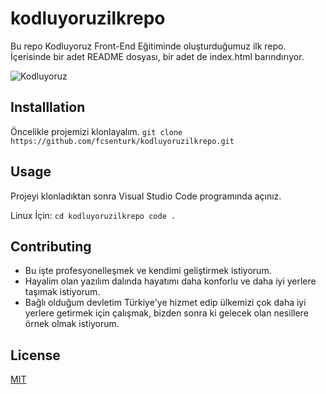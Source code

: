# kodluyoruzilkrepo
Bu repo Kodluyoruz Front-End Eğitiminde oluşturduğumuz ilk repo. İçerisinde bir adet README dosyası, bir adet de index.html barındırıyor.

![Kodluyoruz](https://cdn.prod.website-files.com/658d627c8d384d416989b728/658d6f812c0ec7b8fc918028_Kodluyoruz_Turuncu%20logo_Kare.png)

## Installlation
Öncelikle projemizi klonlayalım.
``` git clone https://github.com/fcsenturk/kodluyoruzilkrepo.git ```

## Usage
Projeyi klonladıktan sonra Visual Studio Code programında açınız.

Linux İçin:
``` cd kodluyoruzilkrepo code . ```

## Contributing 
* Bu işte profesyonelleşmek ve kendimi geliştirmek istiyorum.
* Hayalim olan yazılım dalında hayatımı daha konforlu ve daha iyi yerlere taşımak istiyorum.
* Bağlı olduğum devletim Türkiye'ye hizmet edip ülkemizi çok daha iyi yerlere getirmek için çalışmak, bizden sonra ki gelecek olan nesillere örnek olmak istiyorum.


## License

[MIT](https://choosealicense.com/licenses/mit/)

